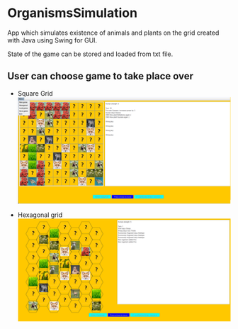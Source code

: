 # OrganismsSimulation
App which simulates existence of animals and plants on the grid created with Java using Swing for GUI.

State of the game can be stored and loaded from txt file.

## User can choose game to take place over 

- Square Grid
 ![Alt text](/screens/screen_square.png?raw=true "scr1")

- Hexagonal grid
 ![Alt text](/screens/screen_hex.png?raw=true "scr1")
